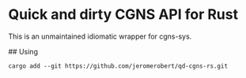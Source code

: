 # Quick and dirty CGNS API for Rust

This is an unmaintained idiomatic wrapper for cgns-sys.

## Using

```
cargo add --git https://github.com/jeromerobert/qd-cgns-rs.git
```

